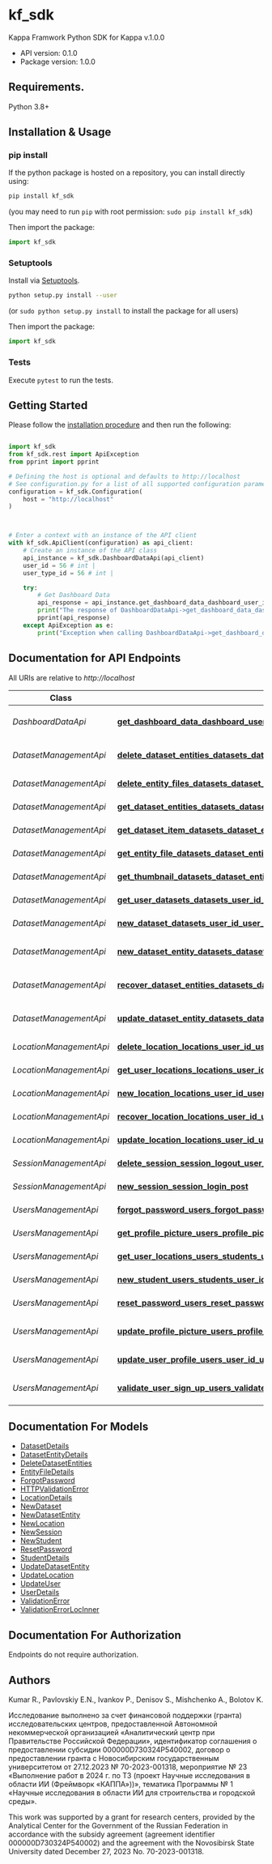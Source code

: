 # kf_sdk

Kappa Framwork Python SDK for Kappa v.1.0.0

- API version: 0.1.0
- Package version: 1.0.0

## Requirements.

Python 3.8+

## Installation & Usage
### pip install

If the python package is hosted on a repository, you can install directly using:

```sh
pip install kf_sdk
```
(you may need to run `pip` with root permission: `sudo pip install kf_sdk`)

Then import the package:
```python
import kf_sdk
```

### Setuptools

Install via [Setuptools](http://pypi.python.org/pypi/setuptools).

```sh
python setup.py install --user
```
(or `sudo python setup.py install` to install the package for all users)

Then import the package:
```python
import kf_sdk
```

### Tests

Execute `pytest` to run the tests.

## Getting Started

Please follow the [installation procedure](#installation--usage) and then run the following:

```python

import kf_sdk
from kf_sdk.rest import ApiException
from pprint import pprint

# Defining the host is optional and defaults to http://localhost
# See configuration.py for a list of all supported configuration parameters.
configuration = kf_sdk.Configuration(
    host = "http://localhost"
)



# Enter a context with an instance of the API client
with kf_sdk.ApiClient(configuration) as api_client:
    # Create an instance of the API class
    api_instance = kf_sdk.DashboardDataApi(api_client)
    user_id = 56 # int | 
    user_type_id = 56 # int | 

    try:
        # Get Dashboard Data
        api_response = api_instance.get_dashboard_data_dashboard_user_id_user_type_id_get(user_id, user_type_id)
        print("The response of DashboardDataApi->get_dashboard_data_dashboard_user_id_user_type_id_get:\n")
        pprint(api_response)
    except ApiException as e:
        print("Exception when calling DashboardDataApi->get_dashboard_data_dashboard_user_id_user_type_id_get: %s\n" % e)

```

## Documentation for API Endpoints

All URIs are relative to *http://localhost*

Class | Method | HTTP request | Description
------------ | ------------- | ------------- | -------------
*DashboardDataApi* | [**get_dashboard_data_dashboard_user_id_user_type_id_get**](docs/DashboardDataApi.md#get_dashboard_data_dashboard_user_id_user_type_id_get) | **GET** /dashboard/{user_id}/{user_type_id} | Get Dashboard Data
*DatasetManagementApi* | [**delete_dataset_entities_datasets_dataset_entities_user_id_user_type_id_delete**](docs/DatasetManagementApi.md#delete_dataset_entities_datasets_dataset_entities_user_id_user_type_id_delete) | **DELETE** /datasets/datasetEntities/{user_id}/{user_type_id} | Delete Dataset Entities
*DatasetManagementApi* | [**delete_entity_files_datasets_dataset_entities_files_user_id_user_type_id_delete**](docs/DatasetManagementApi.md#delete_entity_files_datasets_dataset_entities_files_user_id_user_type_id_delete) | **DELETE** /datasets/datasetEntities/files/{user_id}/{user_type_id} | Delete Entity Files
*DatasetManagementApi* | [**get_dataset_entities_datasets_dataset_entities_user_id_user_type_id_dataset_id_get**](docs/DatasetManagementApi.md#get_dataset_entities_datasets_dataset_entities_user_id_user_type_id_dataset_id_get) | **GET** /datasets/datasetEntities/{user_id}/{user_type_id}/{dataset_id} | Get Dataset Entities
*DatasetManagementApi* | [**get_dataset_item_datasets_dataset_entities_user_id_user_type_id_dataset_id_dataset_entity_id_get**](docs/DatasetManagementApi.md#get_dataset_item_datasets_dataset_entities_user_id_user_type_id_dataset_id_dataset_entity_id_get) | **GET** /datasets/datasetEntities/{user_id}/{user_type_id}/{dataset_id}/{dataset_entity_id} | Get Dataset Item
*DatasetManagementApi* | [**get_entity_file_datasets_dataset_entities_files_user_id_user_type_id_dataset_id_file_id_get**](docs/DatasetManagementApi.md#get_entity_file_datasets_dataset_entities_files_user_id_user_type_id_dataset_id_file_id_get) | **GET** /datasets/datasetEntities/files/{user_id}/{user_type_id}/{dataset_id}/{file_id} | Get Entity File
*DatasetManagementApi* | [**get_thumbnail_datasets_dataset_entities_thumbnail_user_id_user_type_id_dataset_id_file_id_get**](docs/DatasetManagementApi.md#get_thumbnail_datasets_dataset_entities_thumbnail_user_id_user_type_id_dataset_id_file_id_get) | **GET** /datasets/datasetEntities/thumbnail/{user_id}/{user_type_id}/{dataset_id}/{file_id} | Get Thumbnail
*DatasetManagementApi* | [**get_user_datasets_datasets_user_id_user_type_id_get**](docs/DatasetManagementApi.md#get_user_datasets_datasets_user_id_user_type_id_get) | **GET** /datasets/{user_id}/{user_type_id} | Get User Datasets
*DatasetManagementApi* | [**new_dataset_datasets_user_id_user_type_id_post**](docs/DatasetManagementApi.md#new_dataset_datasets_user_id_user_type_id_post) | **POST** /datasets/{user_id}/{user_type_id} | New Dataset
*DatasetManagementApi* | [**new_dataset_entity_datasets_dataset_entities_user_id_user_type_id_post**](docs/DatasetManagementApi.md#new_dataset_entity_datasets_dataset_entities_user_id_user_type_id_post) | **POST** /datasets/datasetEntities/{user_id}/{user_type_id} | New Dataset Entity
*DatasetManagementApi* | [**recover_dataset_entities_datasets_dataset_entities_recover_user_id_user_type_id_post**](docs/DatasetManagementApi.md#recover_dataset_entities_datasets_dataset_entities_recover_user_id_user_type_id_post) | **POST** /datasets/datasetEntities/recover/{user_id}/{user_type_id} | Recover Dataset Entities
*DatasetManagementApi* | [**update_dataset_entity_datasets_dataset_entities_user_id_user_type_id_dataset_id_dataset_entity_id_put**](docs/DatasetManagementApi.md#update_dataset_entity_datasets_dataset_entities_user_id_user_type_id_dataset_id_dataset_entity_id_put) | **PUT** /datasets/datasetEntities/{user_id}/{user_type_id}/{dataset_id}/{dataset_entity_id} | Update Dataset Entity
*LocationManagementApi* | [**delete_location_locations_user_id_user_type_id_location_id_delete**](docs/LocationManagementApi.md#delete_location_locations_user_id_user_type_id_location_id_delete) | **DELETE** /locations/{user_id}/{user_type_id}/{location_id} | Delete Location
*LocationManagementApi* | [**get_user_locations_locations_user_id_user_type_id_get**](docs/LocationManagementApi.md#get_user_locations_locations_user_id_user_type_id_get) | **GET** /locations/{user_id}/{user_type_id} | Get User Locations
*LocationManagementApi* | [**new_location_locations_user_id_user_type_id_post**](docs/LocationManagementApi.md#new_location_locations_user_id_user_type_id_post) | **POST** /locations/{user_id}/{user_type_id} | New Location
*LocationManagementApi* | [**recover_location_locations_user_id_user_type_id_location_id_put**](docs/LocationManagementApi.md#recover_location_locations_user_id_user_type_id_location_id_put) | **PUT** /locations/{user_id}/{user_type_id}/{location_id} | Recover Location
*LocationManagementApi* | [**update_location_locations_user_id_user_type_id_put**](docs/LocationManagementApi.md#update_location_locations_user_id_user_type_id_put) | **PUT** /locations/{user_id}/{user_type_id} | Update Location
*SessionManagementApi* | [**delete_session_session_logout_user_id_user_type_id_delete**](docs/SessionManagementApi.md#delete_session_session_logout_user_id_user_type_id_delete) | **DELETE** /session/logout/{user_id}/{user_type_id} | Delete Session
*SessionManagementApi* | [**new_session_session_login_post**](docs/SessionManagementApi.md#new_session_session_login_post) | **POST** /session/login | New Session
*UsersManagementApi* | [**forgot_password_users_forgot_password_post**](docs/UsersManagementApi.md#forgot_password_users_forgot_password_post) | **POST** /users/forgotPassword | Forgot Password
*UsersManagementApi* | [**get_profile_picture_users_profile_pic_user_id_user_type_id_get**](docs/UsersManagementApi.md#get_profile_picture_users_profile_pic_user_id_user_type_id_get) | **GET** /users/profilePic/{user_id}/{user_type_id} | Get Profile Picture
*UsersManagementApi* | [**get_user_locations_users_students_user_id_user_type_id_get**](docs/UsersManagementApi.md#get_user_locations_users_students_user_id_user_type_id_get) | **GET** /users/students/{user_id}/{user_type_id} | Get User Locations
*UsersManagementApi* | [**new_student_users_students_user_id_user_type_id_post**](docs/UsersManagementApi.md#new_student_users_students_user_id_user_type_id_post) | **POST** /users/students/{user_id}/{user_type_id} | New Student
*UsersManagementApi* | [**reset_password_users_reset_password_post**](docs/UsersManagementApi.md#reset_password_users_reset_password_post) | **POST** /users/resetPassword | Reset Password
*UsersManagementApi* | [**update_profile_picture_users_profile_pic_user_id_user_type_id_post**](docs/UsersManagementApi.md#update_profile_picture_users_profile_pic_user_id_user_type_id_post) | **POST** /users/profilePic/{user_id}/{user_type_id} | Update Profile Picture
*UsersManagementApi* | [**update_user_profile_users_user_id_user_type_id_put**](docs/UsersManagementApi.md#update_user_profile_users_user_id_user_type_id_put) | **PUT** /users/{user_id}/{user_type_id} | Update User Profile
*UsersManagementApi* | [**validate_user_sign_up_users_validate_user_id_user_type_id_post**](docs/UsersManagementApi.md#validate_user_sign_up_users_validate_user_id_user_type_id_post) | **POST** /users/validate/{user_id}/{user_type_id} | Validate User Sign Up


## Documentation For Models

 - [DatasetDetails](docs/DatasetDetails.md)
 - [DatasetEntityDetails](docs/DatasetEntityDetails.md)
 - [DeleteDatasetEntities](docs/DeleteDatasetEntities.md)
 - [EntityFileDetails](docs/EntityFileDetails.md)
 - [ForgotPassword](docs/ForgotPassword.md)
 - [HTTPValidationError](docs/HTTPValidationError.md)
 - [LocationDetails](docs/LocationDetails.md)
 - [NewDataset](docs/NewDataset.md)
 - [NewDatasetEntity](docs/NewDatasetEntity.md)
 - [NewLocation](docs/NewLocation.md)
 - [NewSession](docs/NewSession.md)
 - [NewStudent](docs/NewStudent.md)
 - [ResetPassword](docs/ResetPassword.md)
 - [StudentDetails](docs/StudentDetails.md)
 - [UpdateDatasetEntity](docs/UpdateDatasetEntity.md)
 - [UpdateLocation](docs/UpdateLocation.md)
 - [UpdateUser](docs/UpdateUser.md)
 - [UserDetails](docs/UserDetails.md)
 - [ValidationError](docs/ValidationError.md)
 - [ValidationErrorLocInner](docs/ValidationErrorLocInner.md)


<a id="documentation-for-authorization"></a>
## Documentation For Authorization

Endpoints do not require authorization.


## Authors

Kumar R.,
Pavlovskiy E.N.,
Ivankov P.,
Denisov S.,
Mishchenko A.,
Bolotov K.


Исследование выполнено за счет финансовой поддержки (гранта) исследовательских центров,
предоставленной Автономной некоммерческой организацией «Аналитический центр при Правительстве
Российской Федерации», идентификатор соглашения о предоставлении субсидии 000000D730324P540002,
договор о предоставлении гранта с Новосибирским государственным университетом от 27.12.2023 № 70-2023-001318,
мероприятие № 23 «Выполнение работ в 2024 г. по ТЗ (проект Научные исследования в области ИИ (Фреймворк «КАППА»))»,
тематика Программы № 1 «Научные исследования в области ИИ для строительства и городской среды».

This work was supported by a grant for research centers, provided by the Analytical Center for
the Government of the Russian Federation in accordance with the subsidy agreement (agreement
identifier 000000D730324P540002) and the agreement with the Novosibirsk State University dated
December 27, 2023 No. 70-2023-001318.
